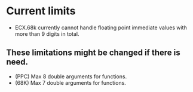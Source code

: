 # Current limits
* ECX.68k currently cannot handle floating point immediate values
   with more than 9 digits in total.

## These limitations might be changed if there is need.
* (PPC) Max 8 double arguments for functions.
* (68K) Max 7 double arguments for functions.